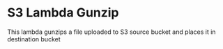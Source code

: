 # S3 Lambda Gunzip

This lambda gunzips a file uploaded to S3 source bucket and places it in destination bucket

